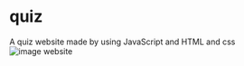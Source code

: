 # quiz
A quiz website made by using JavaScript and HTML and css
![image website](https://github.com/lalitkashyapkumar/quiz/blob/main/quiz.gif)
